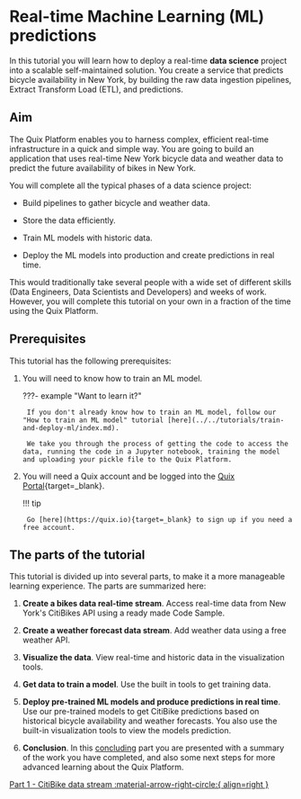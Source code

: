 # Real-time Machine Learning (ML) predictions

In this tutorial you will learn how to deploy a real-time **data science** project into a scalable self-maintained solution. You create a service that predicts bicycle availability in New York, by building the raw data ingestion pipelines, Extract Transform Load (ETL), and predictions.

## Aim

The Quix Platform enables you to harness complex, efficient real-time infrastructure in a quick and simple way. You are going to build an application that uses real-time New York bicycle data and weather data to predict the future availability of bikes in New York.

You will complete all the typical phases of a data science project:

 - Build pipelines to gather bicycle and weather data.

 - Store the data efficiently.

 - Train ML models with historic data.

 - Deploy the ML models into production and create predictions in real time.

This would traditionally take several people with a wide set of different skills (Data Engineers, Data Scientists and Developers) and weeks of work. However, you will complete this tutorial on your own in a fraction of the time using the Quix Platform.

## Prerequisites

This tutorial has the following prerequisites:

1. You will need to know how to train an ML model.

	???- example "Want to learn it?"

		If you don't already know how to train an ML model, follow our "How to train an ML model" tutorial [here](../../tutorials/train-and-deploy-ml/index.md).

		We take you through the process of getting the code to access the data, running the code in a Jupyter notebook, training the model and uploading your pickle file to the Quix Platform.


2. You will need a Quix account and be logged into the [Quix Portal](https://portal.platform.quix.ai/workspaces){target=_blank}. 

	!!! tip 

		Go [here](https://quix.io){target=_blank} to sign up if you need a free account.
	
## The parts of the tutorial

This tutorial is divided up into several parts, to make it a more manageable learning experience. The parts are summarized here:

1. **Create a bikes data real-time stream**. Access real-time data from New York's CitiBikes API using a ready made Code Sample.

2. **Create a weather forecast data stream**. Add weather data using a free weather API.

3. **Visualize the data**. View real-time and historic data in the visualization tools.

4. **Get data to train a model**. Use the built in tools to get training data.

5. **Deploy pre-trained ML models and produce predictions in real time**. Use our pre-trained models to get CitiBike predictions based on historical bicycle availability and weather forecasts. You also use the built-in visualization tools to view the models prediction.

6. **Conclusion**. In this [concluding](6-conclusion.md) part you are presented with a summary of the work you have completed, and also some next steps for more advanced learning about the Quix Platform.

[Part 1 - CitiBike data stream :material-arrow-right-circle:{ align=right }](1-bikedata.md)
